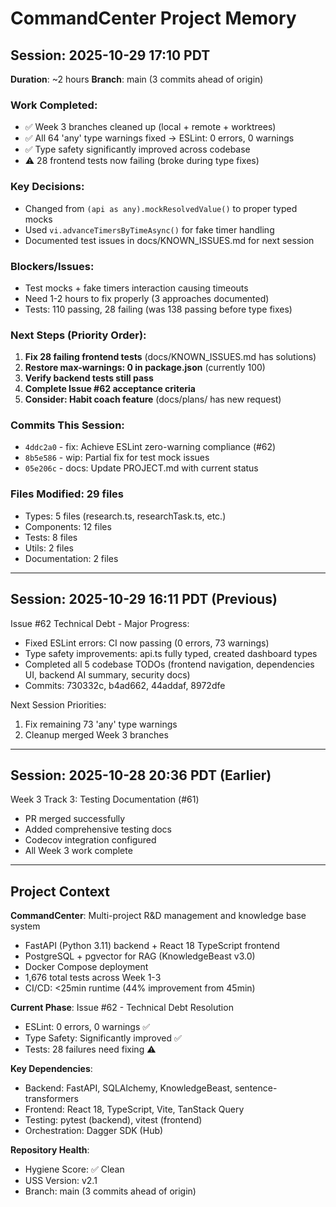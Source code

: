 # CommandCenter Project Memory

## Session: 2025-10-29 17:10 PDT
**Duration**: ~2 hours
**Branch**: main (3 commits ahead of origin)

### Work Completed:
- ✅ Week 3 branches cleaned up (local + remote + worktrees)
- ✅ All 64 'any' type warnings fixed → ESLint: 0 errors, 0 warnings
- ✅ Type safety significantly improved across codebase
- ⚠️ 28 frontend tests now failing (broke during type fixes)

### Key Decisions:
- Changed from `(api as any).mockResolvedValue()` to proper typed mocks
- Used `vi.advanceTimersByTimeAsync()` for fake timer handling
- Documented test issues in docs/KNOWN_ISSUES.md for next session

### Blockers/Issues:
- Test mocks + fake timers interaction causing timeouts
- Need 1-2 hours to fix properly (3 approaches documented)
- Tests: 110 passing, 28 failing (was 138 passing before type fixes)

### Next Steps (Priority Order):
1. **Fix 28 failing frontend tests** (docs/KNOWN_ISSUES.md has solutions)
2. **Restore max-warnings: 0 in package.json** (currently 100)
3. **Verify backend tests still pass**
4. **Complete Issue #62 acceptance criteria**
5. **Consider: Habit coach feature** (docs/plans/ has new request)

### Commits This Session:
- `4ddc2a0` - fix: Achieve ESLint zero-warning compliance (#62)
- `8b5e586` - wip: Partial fix for test mock issues
- `05e206c` - docs: Update PROJECT.md with current status

### Files Modified: 29 files
- Types: 5 files (research.ts, researchTask.ts, etc.)
- Components: 12 files
- Tests: 8 files
- Utils: 2 files
- Documentation: 2 files

---

## Session: 2025-10-29 16:11 PDT (Previous)

Issue #62 Technical Debt - Major Progress:
- Fixed ESLint errors: CI now passing (0 errors, 73 warnings)
- Type safety improvements: api.ts fully typed, created dashboard types
- Completed all 5 codebase TODOs (frontend navigation, dependencies UI, backend AI summary, security docs)
- Commits: 730332c, b4ad662, 44addaf, 8972dfe

Next Session Priorities:
1. Fix remaining 73 'any' type warnings
2. Cleanup merged Week 3 branches

---

## Session: 2025-10-28 20:36 PDT (Earlier)

Week 3 Track 3: Testing Documentation (#61)
- PR merged successfully
- Added comprehensive testing docs
- Codecov integration configured
- All Week 3 work complete

---

## Project Context

**CommandCenter**: Multi-project R&D management and knowledge base system
- FastAPI (Python 3.11) backend + React 18 TypeScript frontend
- PostgreSQL + pgvector for RAG (KnowledgeBeast v3.0)
- Docker Compose deployment
- 1,676 total tests across Week 1-3
- CI/CD: <25min runtime (44% improvement from 45min)

**Current Phase**: Issue #62 - Technical Debt Resolution
- ESLint: 0 errors, 0 warnings ✅
- Type Safety: Significantly improved ✅
- Tests: 28 failures need fixing ⚠️

**Key Dependencies**:
- Backend: FastAPI, SQLAlchemy, KnowledgeBeast, sentence-transformers
- Frontend: React 18, TypeScript, Vite, TanStack Query
- Testing: pytest (backend), vitest (frontend)
- Orchestration: Dagger SDK (Hub)

**Repository Health**:
- Hygiene Score: ✅ Clean
- USS Version: v2.1
- Branch: main (3 commits ahead of origin)

